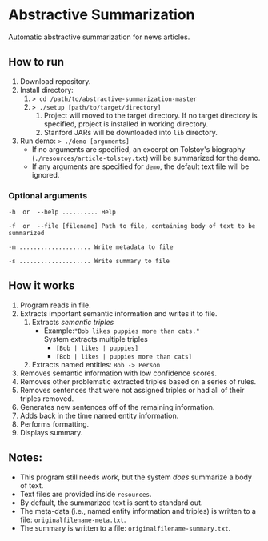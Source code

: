 # Abstractive Summarization
Automatic abstractive summarization for news articles.

## How to run
1. Download repository.
2. Install directory:
    1. `> cd /path/to/abstractive-summarization-master`
    2. `> ./setup [path/to/target/directory]`
        1. Project will moved to the target directory.
        If no target directory is specified, project is installed in working directory.
        2. Stanford JARs will be downloaded into `lib` directory.
3. Run demo: `> ./demo [arguments]`
    * If no arguments are specified, an excerpt on Tolstoy's biography 
    (`./resources/article-tolstoy.txt`) will be summarized for the demo.
    * If any arguments are specified for `demo`, the default text file will be ignored.

### Optional arguments

`-h  or  --help .......... Help`

`-f  or  --file [filename] Path to file, containing body of text to be summarized`

`-m .................... Write metadata to file`

`-s .................... Write summary to file`

## How it works
1. Program reads in file.  
2. Extracts important semantic information and writes it to file.
    1. Extracts *semantic triples*
        * Example:`"Bob likes puppies more than cats."`  
        System extracts multiple triples
            * `[Bob | likes | puppies]`
            * `[Bob | likes | puppies more than cats]`
    2. Extracts named entities: `Bob -> Person`
3. Removes semantic information with low confidence scores.
4. Removes other problematic extracted triples based on a series of rules.
5. Removes sentences that were not assigned triples or had all of their triples 
removed.
6. Generates new sentences off of the remaining information.
7. Adds back in the time named entity information.
8. Performs formatting.
9. Displays summary.

## Notes: 
* This program still needs work, but the system *does* summarize a body of text.
* Text files are provided inside `resources`.
* By default, the summarized text is sent to standard out. 
* The meta-data (i.e., named entity information and triples) is written to a 
file: `originalfilename-meta.txt`.
* The summary is written to a file: `originalfilename-summary.txt`.
